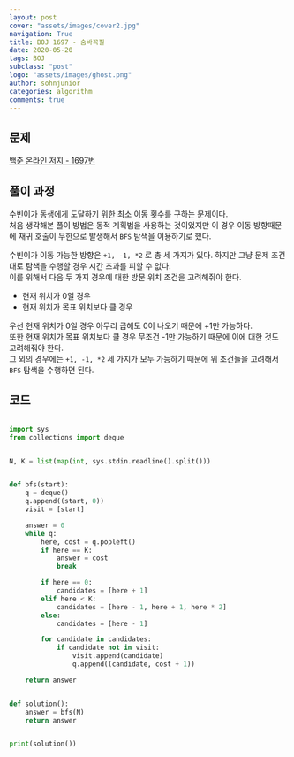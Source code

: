 ```yaml
---
layout: post
cover: "assets/images/cover2.jpg"
navigation: True
title: BOJ 1697 - 숨바꼭질
date: 2020-05-20
tags: BOJ
subclass: "post"
logo: "assets/images/ghost.png"
author: sohnjunior
categories: algorithm
comments: true
---
```


## 문제

[백준 온라인 저지 - 1697번](https://www.acmicpc.net/problem/1697)

## 풀이 과정

수빈이가 동생에게 도달하기 위한 최소 이동 횟수를 구하는 문제이다. <br>
처음 생각해본 풀이 방법은 동적 계획법을 사용하는 것이었지만 이 경우 이동 방향때문에 재귀 호출이 무한으로 발생해서 `BFS` 탐색을 이용하기로 했다. <br>

수빈이가 이동 가능한 방향은 `+1, -1, *2` 로 총 세 가지가 있다. 하지만 그냥 문제 조건대로 탐색을 수행할 경우 시간 초과를 피할 수 없다. <br>
이를 위해서 다음 두 가지 경우에 대한 방문 위치 조건을 고려해줘야 한다. <br>

- 현재 위치가 0일 경우
- 현재 위치가 목표 위치보다 클 경우

우선 현재 위치가 0일 경우 아무리 곱해도 0이 나오기 때문에 +1만 가능하다. <br>
또한 현재 위치가 목표 위치보다 클 경우 무조건 -1만 가능하기 때문에 이에 대한 것도 고려해줘야 한다. <br>
그 외의 경우에는 `+1, -1, *2` 세 가지가 모두 가능하기 때문에 위 조건들을 고려해서 `BFS` 탐색을 수행하면 된다. <br>

## 코드

```python

import sys
from collections import deque


N, K = list(map(int, sys.stdin.readline().split()))


def bfs(start):
    q = deque()
    q.append((start, 0))
    visit = [start]

    answer = 0
    while q:
        here, cost = q.popleft()
        if here == K:
            answer = cost
            break

        if here == 0:
            candidates = [here + 1]
        elif here < K:
            candidates = [here - 1, here + 1, here * 2]
        else:
            candidates = [here - 1]

        for candidate in candidates:
            if candidate not in visit:
                visit.append(candidate)
                q.append((candidate, cost + 1))

    return answer


def solution():
    answer = bfs(N)
    return answer


print(solution())

```
